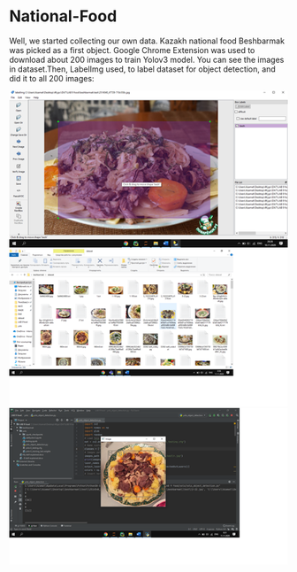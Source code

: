 # National-Food
Well, we started collecting our own data. Kazakh national food Beshbarmak was picked as a first object. Google Chrome Extension was used to download about 200 images to train Yolov3 model. You can see the images in dataset.Then, LabelImg used, to label dataset for object detection, and did it to all 200 images: 


![](1.png)
![](2.png)
![](3.png)
